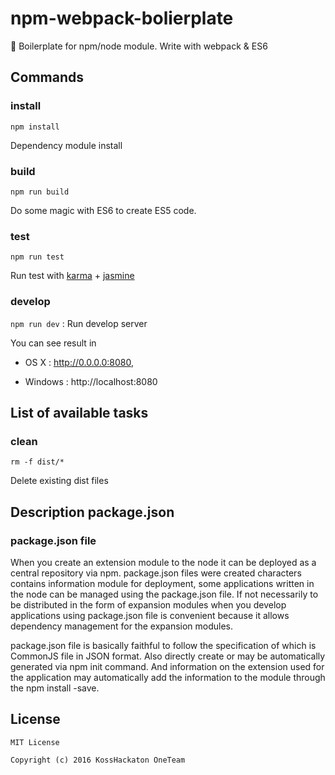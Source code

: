# npm-webpack-bolierplate
:page_with_curl: Boilerplate for npm/node module. Write with webpack & ES6

## Commands
### install
`npm install`

Dependency module install
### build

`npm run build`

Do some magic with ES6 to create ES5 code.

### test

`npm run test`

Run test with [karma](https://karma-runner.github.io) + [jasmine](http://jasmine.github.io/2.5/introduction.html)

### develop
`npm run dev` : Run develop server

You can see result in

* OS X : http://0.0.0.0:8080,

* Windows : http://localhost:8080

## List of available tasks

### clean

 `rm -f dist/*`

 Delete existing dist files

## Description package.json

### package.json file

When you create an extension module to the node it can be deployed as a central repository via npm. package.json files were created characters contains information module for deployment, some applications written in the node can be managed using the package.json file. If not necessarily to be distributed in the form of expansion modules when you develop applications using package.json file is convenient because it allows dependency management for the expansion modules.

package.json file is basically faithful to follow the specification of which is CommonJS file in JSON format. Also directly create or may be automatically generated via npm init command. And information on the extension used for the application may automatically add the information to the module through the npm install -save.

## License
```
MIT License

Copyright (c) 2016 KossHackaton OneTeam
```
